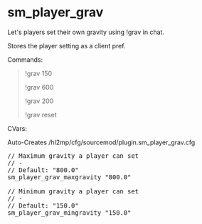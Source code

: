 sm_player_grav
==============

Let's players set their own gravity using !grav in chat.

Stores the player setting as a client pref.

Commands:

> !grav 150
>
> !grav 600
>
> !grav 200
>
> !grav reset
>

CVars:

Auto-Creates /hl2mp/cfg/sourcemod/plugin.sm_player_grav.cfg

<PRE>
// Maximum gravity a player can set
// -
// Default: "800.0"
sm_player_grav_maxgravity "800.0"

// Minimum gravity a player can set
// -
// Default: "150.0"
sm_player_grav_mingravity "150.0"

</PRE>

 
